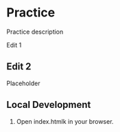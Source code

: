 # Practice

Practice description

Edit 1

## Edit 2

Placeholder

## Local Development

1. Open index.htmlk in your browser.